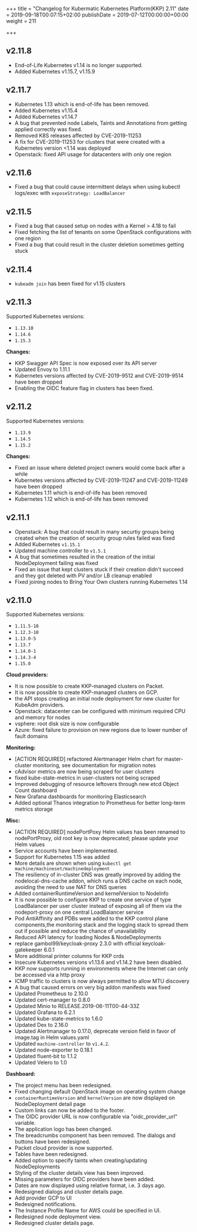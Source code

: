 +++
title = "Changelog for Kubermatic Kubernetes Platform(KKP) 2.11"
date = 2019-09-18T00:07:15+02:00
publishDate = 2019-07-12T00:00:00+00:00
weight = 211

+++

## v2.11.8

- End-of-Life Kubernetes v1.14 is no longer supported.
- Added Kubernetes v1.15.7, v1.15.9

## v2.11.7

- Kubernetes 1.13 which is end-of-life has been removed.
- Added Kubernetes v1.15.4
- Added Kubernetes v1.14.7
- A bug that prevented node Labels, Taints and Annotations from getting applied correctly was fixed.
- Removed K8S releases affected by CVE-2019-11253
- A fix for CVE-2019-11253 for clusters that were created with a Kubernetes version <1.14 was deployed
- Openstack: fixed API usage for datacenters with only one region

## v2.11.6

- Fixed a bug that could cause intermittent delays when using kubectl logs/exec with `exposeStrategy: LoadBalancer`

## v2.11.5

- Fixed a bug that caused setup on nodes with a Kernel &gt; 4.18 to fail
- Fixed fetching the list of tenants on some OpenStack configurations with one region
- Fixed a bug that could result in the cluster deletion sometimes getting stuck

## v2.11.4

- `kubeadm join` has been fixed for v1.15 clusters

## v2.11.3

Supported Kubernetes versions:

- `1.13.10`
- `1.14.6`
- `1.15.3`

**Changes:**

- KKP Swagger API Spec is now exposed over its API server
- Updated Envoy to 1.11.1
- Kubernetes versions affected by CVE-2019-9512 and CVE-2019-9514 have been dropped
- Enabling the OIDC feature flag in clusters has been fixed.

## v2.11.2

Supported Kubernetes versions:

- `1.13.9`
- `1.14.5`
- `1.15.2`

**Changes:**

- Fixed an issue where deleted project owners would come back after a while
- Kubernetes versions affected by CVE-2019-11247 and CVE-2019-11249 have been dropped
- Kubernetes 1.11 which is end-of-life has been removed
- Kubernetes 1.12 which is end-of-life has been removed

## v2.11.1

- Openstack: A bug that could result in many securtiy groups being created when the creation of security group rules failed was fixed
- Added Kubernetes `v1.15.1`
- Updated machine controller to `v1.5.1`
- A bug that sometimes resulted in the creation of the initial NodeDeployment failing was fixed
- Fixed an issue that kept clusters stuck if their creation didn't succeed and they got deleted with PV and/or LB cleanup enabled
- Fixed joining nodes to Bring Your Own clusters running Kubernetes 1.14

## v2.11.0

Supported Kubernetes versions:

- `1.11.5-10`
- `1.12.3-10`
- `1.13.0-5`
- `1.13.7`
- `1.14.0-1`
- `1.14.3-4`
- `1.15.0`

**Cloud providers:**

- It is now possible to create KKP-managed clusters on Packet.
- It is now possible to create KKP-managed clusters on GCP.
- the API stops creating an initial node deployment for new cluster for KubeAdm providers.
- Openstack: datacenter can be configured with minimum required CPU and memory for nodes
- vsphere: root disk size is now configurable
- Azure: fixed failure to provision on new regions due to lower number of fault domains

**Monitoring:**

- [ACTION REQUIRED] refactored Alertmanager Helm chart for master-cluster monitoring, see documentation for migration notes
- cAdvisor metrics are now being scraped for user clusters
- fixed kube-state-metrics in user-clusters not being scraped
- Improved debugging of resource leftovers through new etcd Object Count dashboard
- New Grafana dashboards for monitoring Elasticsearch
- Added optional Thanos integration to Prometheus for better long-term metrics storage

**Misc:**

- [ACTION REQUIRED] nodePortPoxy Helm values has been renamed to nodePortProxy, old root key is now deprecated; please update your Helm values
- Service accounts have been implemented.
- Support for Kubernetes 1.15 was added
- More details are shown when using `kubectl get machine/machineset/machinedeployment`
- The resiliency of in-cluster DNS was greatly improved by adding the nodelocal-dns-cache addon, which runs a DNS cache on each node, avoiding the need to use NAT for DNS queries
- Added containerRuntimeVersion and kernelVersion to NodeInfo
- It is now possible to configure KKP to create one service of type LoadBalancer per user cluster instead of exposing all of them via the nodeport-proxy on one central LoadBalancer service
- Pod AntiAffinity and PDBs were added to the KKP control plane components,the monitoring stack and the logging stack to spread them out if possible and reduce the chance of unavailability
- Reduced API latency for loading Nodes & NodeDeployments
- replace gambol99/keycloak-proxy 2.3.0 with official keycloak-gatekeeper 6.0.1
- More additional printer columns for KKP crds
- Insecure Kubernetes versions v1.13.6 and v1.14.2 have been disabled.
- KKP now supports running in environments where the Internet can only be accessed via a http proxy
- ICMP traffic to clusters is now always permitted to allow MTU discovery
- A bug that caused errors on very big addon manifests was fixed
- Updated Prometheus to 2.10.0
- Updated cert-manager to 0.8.0
- Updated Minio to RELEASE.2019-06-11T00-44-33Z
- Updated Grafana to 6.2.1
- Updated kube-state-metrics to 1.6.0
- Updated Dex to 2.16.0
- Updated Alertmanager to 0.17.0, deprecate version field in favor of image.tag in Helm values.yaml
- Updated `machine-controller` to `v1.4.2`.
- Updated node-exporter to 0.18.1
- Updated fluent-bit to 1.1.2
- Updated Velero to 1.0

**Dashboard:**

- The project menu has been redesigned.
- Fixed changing default OpenStack image on operating system change
- `containerRuntimeVersion` and `kernelVersion` are now displayed on NodeDeployment detail page
- Custom links can now be added to the footer.
- The OIDC provider URL is now configurable via &#34;oidc_provider_url&#34; variable.
- The application logo has been changed.
- The breadcrumbs component has been removed. The dialogs and buttons have been redesigned.
- Packet cloud provider is now supported.
- Tables have been redesigned.
- Added option to specify taints when creating/updating NodeDeployments
- Styling of the cluster details view has been improved.
- Missing parameters for OIDC providers have been added.
- Dates are now displayed using relative format, i.e. 3 days ago.
- Redesigned dialogs and cluster details page.
- Add provider GCP to UI
- Redesigned notifications.
- The Instance Profile Name for AWS could be specified in UI.
- Redesigned node deployment view.
- Redesigned cluster details page.
